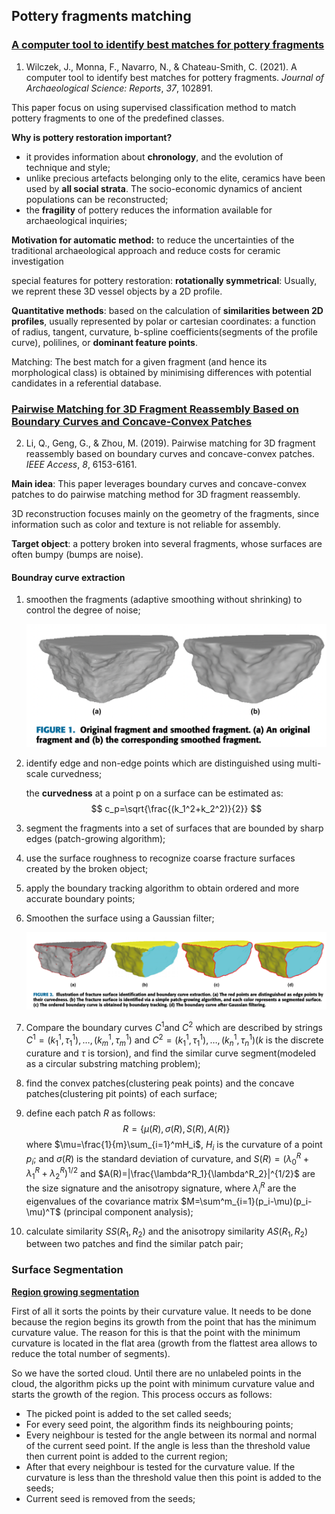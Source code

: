 ## Pottery fragments matching

### [A computer tool to identify best matches for pottery fragments](https://www.sciencedirect.com/science/article/pii/S2352409X21001036?casa_token=nx0dgvIKgjEAAAAA:3IEBrs9BrPd0zi9GD2ShD8VTkyzt6GiOY4G7FBaMrdSHaXHcbLaeH50mOHVl9_ywh9C9A5uSnHQ)

1. Wilczek, J., Monna, F., Navarro, N., & Chateau-Smith, C. (2021). A computer tool to identify best matches for pottery fragments. *Journal of Archaeological Science: Reports*, *37*, 102891.

This paper focus on using supervised classification method to match pottery fragments to one of the predefined classes.

**Why is pottery restoration important?**

+ it provides information about **chronology**, and the evolution of technique and style;
+ unlike precious artefacts belonging only to the elite, ceramics have been used by **all social strata**. The socio-economic dynamics of ancient populations can be reconstructed;
+ the **fragility** of pottery reduces the information available for archaeological inquiries;

**Motivation for automatic method:** to reduce the uncertainties of the traditional archaeological approach and reduce costs for ceramic investigation

special features for pottery restoration: **rotationally symmetrical**: Usually, we reprent these 3D vessel objects by a 2D profile.

**Quantitative methods**: based on the calculation of **similarities between 2D profiles**, usually represented by polar or cartesian coordinates: a function of radius, tangent, curvature, b-spline coefficients(segments of the profile curve), polilines, or **dominant feature points**.

Matching: The best match for a given fragment (and hence its morphological class) is obtained by minimising differences with potential candidates in a referential database.



### [Pairwise Matching for 3D Fragment Reassembly Based on Boundary Curves and Concave-Convex Patches](https://ieeexplore.ieee.org/abstract/document/8938803/)

2. Li, Q., Geng, G., & Zhou, M. (2019). Pairwise matching for 3D fragment reassembly based on boundary curves and concave-convex patches. *IEEE Access*, *8*, 6153-6161.

**Main idea**: This paper leverages boundary curves and concave-convex patches to do pairwise matching method for 3D fragment reassembly.

3D reconstruction focuses mainly on the geometry of the fragments, since information such as color and texture is not reliable for assembly.

**Target object**: a pottery broken into several fragments, whose surfaces are often bumpy (bumps are noise).

#### Boundray curve extraction

1. smoothen the fragments (adaptive smoothing without shrinking) to control the degree of noise;

   ![image-20230515170953479](https://raw.githubusercontent.com/BillChan226/Notebook/main/image/image-20230515170953479.png)



2. identify edge and non-edge points which are distinguished using multi-scale curvedness;

   the **curvedness** at a point p on a surface can be estimated as:
   $$
   c_p=\sqrt{\frac{(k_1^2+k_2^2)}{2}}
   $$

3. segment the fragments into a set of surfaces that are bounded by sharp edges (patch-growing algorithm);

4. use the surface roughness to recognize coarse fracture surfaces created by the broken object;

5. apply the boundary tracking algorithm to obtain ordered and more accurate boundary points;

6. Smoothen the surface using a Gaussian filter;

   ![image-20230515203913158](https://raw.githubusercontent.com/BillChan226/Notebook/main/image/image-20230515203913158.png)

7. Compare the boundary curves $C^1$and $C^2$ which are described by strings $C^1={(k_1^1, \tau^1_1),\dots, (k_m^1, \tau^1_m)}$ and $C^2={(k_1^1, \tau^1_1),\dots, (k_n^1, \tau^1_n)}$($k$ is the discrete curature and $\tau$ is torsion), and find the similar curve segment(modeled as a circular substring matching problem);

8. find the convex patches(clustering peak points) and the concave patches(clustering pit points) of each surface;

9. define each patch $R$ as follows:
   $$
   R=\{\mu(R), \sigma(R), S(R), A(R)\}
   $$
   where $\mu=\frac{1}{m}\sum_{i=1}^mH_i$, $H_i$ is the curvature of a point $p_i$; and $\sigma(R)$ is the standard deviation of curvature, and $S(R)=(\lambda_0^R+\lambda_1^R+\lambda_2^R)^{1/2}$ and $A(R)=|\frac{\lambda^R_1}{\lambda^R_2}|^{1/2}$ are the size signature and the anisotropy signature, where $\lambda_i^R$ are the eigenvalues of the covariance matrix $M=\sum^m_{i=1}(p_i-\mu)(p_i-\mu)^T$ (principal component analysis);

10. calculate similarity $SS(R_1, R_2)$ and the anisotropy similarity $AS(R_1, R_2)$ between two patches and find the similar patch pair;

### Surface Segmentation

**[Region growing segmentation](https://pcl.readthedocs.io/projects/tutorials/en/latest/region_growing_segmentation.html)**

First of all it sorts the points by their curvature value. It needs to be done because the region begins its growth from the point that has the minimum curvature value. The reason for this is that the point with the minimum curvature is located in the flat area (growth from the flattest area allows to reduce the total number of segments).

So we have the sorted cloud. Until there are no unlabeled points in the cloud, the algorithm picks up the point with minimum curvature value and starts the growth of the region. This process occurs as follows:

- The picked point is added to the set called seeds;
- For every seed point, the algorithm finds its neighbouring points;
- Every neighbour is tested for the angle between its normal and normal of the current seed point. If the angle is less than the threshold value then current point is added to the current region;
- After that every neighbour is tested for the curvature value. If the curvature is less than the threshold value then this point is added to the seeds;
- Current seed is removed from the seeds;

